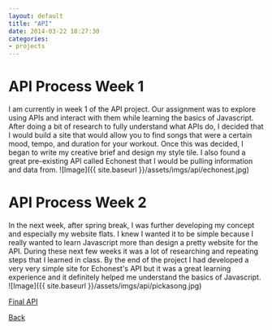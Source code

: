 ```yaml
---
layout: default
title: "API"
date: 2014-03-22 18:27:30
categories:
- projects
---
```


# API Process Week 1

I am currently in week 1 of the API project. Our assignment was to explore using APIs and interact with them while learning the basics of Javascript. After doing a bit of research to fully understand what APIs do, I decided that I would build a site that would allow you to find songs that were a certain mood, tempo, and duration for your workout. Once this was decided, I began to write my creative brief and design my style tile. I also found a great pre-existing API called Echonest that I would be pulling information and data from. 
![Image]({{ site.baseurl }}/assets/imgs/api/echonest.jpg)

# API Process Week 2

In the next week, after spring break, I was further developing my concept and especially my website flats. I knew I wanted it to be simple because I really wanted to learn Javascript more than design a pretty website for the API. During these next few weeks it was a lot of researching and repeating steps that I learned in class. By the end of the project I had developed a very very simple site for Echonest's API but it was a great learning experience and it definitely helped me understand the basics of Javascript.
![Image]({{ site.baseurl }}/assets/imgs/api/pickasong.jpg)

[Final API](http://amcmicken.github.io/api-project/index.html)

[Back](http://amcmicken.github.io/jekyll2/index.html)